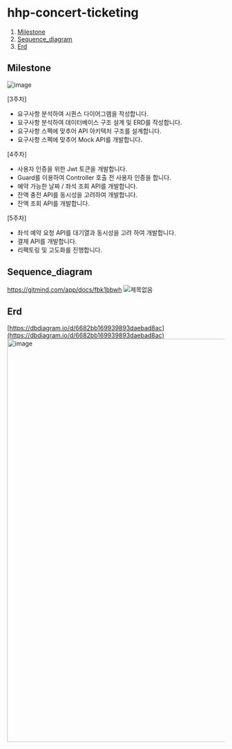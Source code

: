 # hhp-concert-ticketing

1. [Milestone](#Milestone)
2. [Sequence_diagram](#Sequence_diagram)
3. [Erd](#Erd)

## Milestone
![image](https://github.com/nueob/hhp-concert-ticketing/assets/79954748/50a0f8e2-a39b-4921-8edc-3c93d9d2952d)

[3주차]
- 요구사항 분석하여 시퀀스 다이어그램을 작성합니다.
- 요구사항 분석하여 데이터베이스 구조 설계 및 ERD를 작성합니다.
- 요구사항 스펙에 맞추어 API 아키텍처 구조를 설계합니다.
- 요구사항 스펙에 맞추어 Mock API를 개발합니다.

[4주차]
- 사용자 인증을 위한 Jwt 토큰을 개발합니다.
- Guard를 이용하여 Controller 호출 전 사용자 인증을 합니다.
- 예약 가능한 날짜 / 좌석 조회 API를 개발합니다.
- 잔액 충전 API를 동시성을 고려하여 개발합니다.
- 잔액 조회 API를 개발합니다.

[5주차]
- 좌석 예약 요청 API를 대기열과 동시성을 고려 하여 개발합니다.
- 결제 API를 개발합니다.
- 리팩토링 및 고도화를 진행합니다.

## Sequence_diagram

https://gitmind.com/app/docs/fbk1bbwh
![제목없음](https://github.com/nueob/hhp-concert-ticketing/assets/79954748/a7736c66-fbd3-4b07-bd80-3e49652a5e38)

## Erd
[https://dbdiagram.io/d/6682bb169939893daebad8ac](https://dbdiagram.io/d/6682bb169939893daebad8ac)
<img width="935" alt="image" src="https://github.com/nueob/hhp-concert-ticketing/assets/79954748/477db482-1c1f-4f96-bf35-af0965ea9ea2">



